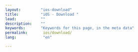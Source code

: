 ```yaml
---
layout:         "ios-download"
title:          "iOS - Download "
lead:           ""
description:    ""
keywords:       "Keywords for this page, in the meta data"
permalink:       ios/download/
lang:            "en"

---
```



<!-- >**Note:**

>1. We provide `Objective-C's` & `Swift's` sample code.
>2. There's no SDK in any Sample Code.
>3. Apple recently revised App Transport Security (ATS), to iOS9. Please refer to [iOS9 ATS] for some modification. -->

<!-- >2. If you used the previous version of vpon SDK, please change vpon API: Vpon->Vpadn. Please read this first: [How to update to the new version of SDK4.2.x]. -->

[How to update to the new version of SDK4.2.x]: {{site.baseurl}}/ios/latest-news/update-to-SDK4_2_x/

[iOS9 ATS]: ../latest-news/ios9ats/
